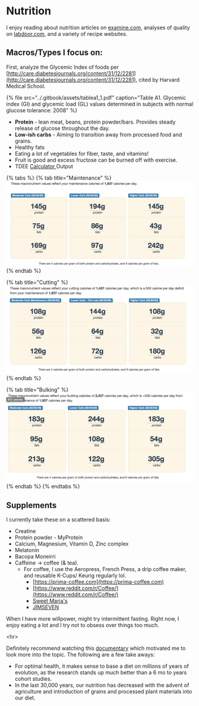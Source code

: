 # Nutrition

I enjoy reading about nutrition articles on [examine.com](https://examine.com), analyses of quality on [labdoor.com](http://labdoor.com), and a variety of recipe websites.

## Macros/Types I focus on:

First, analyze the Glycemic Index of foods per [http://care.diabetesjournals.org/content/31/12/2281](http://care.diabetesjournals.org/content/31/12/2281), cited by Harvard Medical School.

{% file src="../.gitbook/assets/tablea1\_1.pdf" caption="Table A1. Glycemic index \(GI\) and glycemic load \(GL\) values determined in subjects with normal glucose tolerance: 2008" %}

* **Protein** - lean meat, beans, protein powder/bars. Provides steady release of glucose throughout the day.
* **Low-ish carbs** - Aiming to transition away from processed food and grains. 
* Healthy fats
* Eating a lot of vegetables for fiber, taste, and vitamins!
* Fruit is good and excess fructose can be burned off with exercise.
* TDEE [Calculator ](https://tdeecalculator.net/result.php?s=imperial&g=female&age=20&lbs=116&in=62&act=1.55&f=1) Output 

{% tabs %}
{% tab title="Maintenance" %}
![](../.gitbook/assets/image%20%281%29.jpeg)
{% endtab %}

{% tab title="Cutting" %}
![](../.gitbook/assets/image%20%283%29.jpeg)
{% endtab %}

{% tab title="Bulking" %}
![](../.gitbook/assets/image%20%282%29.jpeg)
{% endtab %}
{% endtabs %}

## Supplements

I currently take these on a scattered basis:

* Creatine
* Protein powder - MyProtein
* Calcium, Magnesium, Vitamin D, Zinc complex
* Melatonin
* Bacopa Moneirri 
* Caffeine →  coffee \(& tea\). 
  * For coffee, I use the Aeropress, French Press, a drip coffee maker, and reusable K-Cups/ Keurig regularly lol. 
    * [https://prima-coffee.com](https://prima-coffee.com)
    * [https://www.reddit.com/r/Coffee/](https://www.reddit.com/r/Coffee/) 
    * [Sweet Maria's](http://www.sweetmarias.com/index.php) 
    * [JIMSEVEN](http://www.jimseven.com/) 

When I have more willpower, might try intermittent fasting. Right now, I enjoy eating a lot and I try not to obsess over things too much.

&lt;hr&gt;

Definitely recommend watching this [documentary](https://theperfecthumandiet2.com) which motivated me to look more into the topic. The following are a few take aways:

* For optimal health, it makes sense to base a diet on millions of years of evolution, as the research stands up much better than a 6 mo to years cohort studies.
* In the last 30,000 years, our nutrition has decreased with the advent of agriculture and introduction of grains and processed plant materials into our diet.

